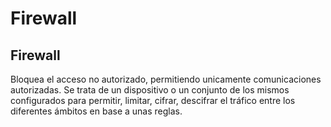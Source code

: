 # Firewall
## Firewall
Bloquea el acceso no autorizado, permitiendo unicamente comunicaciones autorizadas. Se trata de un dispositivo o un conjunto de los mismos configurados para permitir, limitar, cifrar, descifrar el tráfico entre los diferentes ámbitos en base a unas reglas.